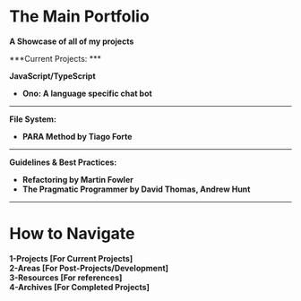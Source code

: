 # The Main Portfolio
**A Showcase of all of my projects**

***Current Projects: ***

**JavaScript/TypeScript**

- **Ono: A language specific chat bot**

---

**File System:**

- **PARA Method by Tiago Forte**

---

**Guidelines & Best Practices:**

 - **Refactoring by Martin Fowler**
 - **The Pragmatic Programmer by David Thomas, Andrew Hunt**

---

# **How to Navigate**

**1-Projects [For Current Projects]** <br>
**2-Areas [For Post-Projects/Development]** <br>
**3-Resources [For references]** <br>
**4-Archives [For Completed Projects]** <br>




